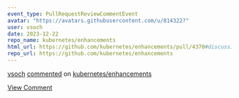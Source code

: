 ```yaml
---
event_type: PullRequestReviewCommentEvent
avatar: "https://avatars.githubusercontent.com/u/814322?"
user: vsoch
date: 2023-12-22
repo_name: kubernetes/enhancements
html_url: https://github.com/kubernetes/enhancements/pull/4370#discussion_r1435021782
repo_url: https://github.com/kubernetes/enhancements
---
```


<a href='https://github.com/vsoch' target='_blank'>vsoch</a> <a href='https://github.com/kubernetes/enhancements/pull/4370#discussion_r1435021782' target='_blank'>commented</a> on <a href='https://github.com/kubernetes/enhancements' target='_blank'>kubernetes/enhancements</a>

<a href='https://github.com/kubernetes/enhancements/pull/4370#discussion_r1435021782' target='_blank'>View Comment</a>